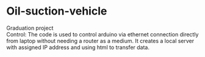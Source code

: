 # Oil-suction-vehicle
Graduation project      
Control:
The code is used to control arduino via ethernet connection directly from laptop without needing a router as a medium. It creates a local server with assigned IP address and using html to transfer data.
